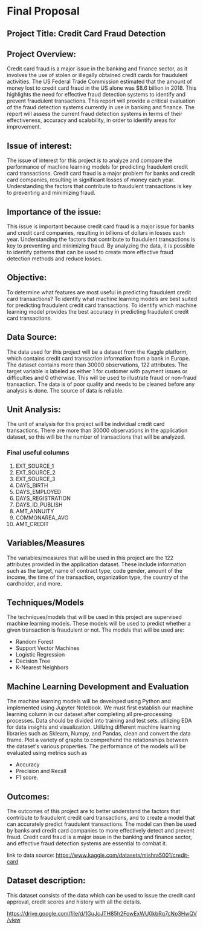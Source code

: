# Final Proposal

## Project Title: Credit Card Fraud Detection

## Project Overview:
Credit card fraud is a major issue in the banking and finance sector, as it involves the use of stolen or illegally obtained credit cards for fraudulent activities. The US Federal Trade Commission estimated that the amount of money lost to credit card fraud in the US alone was $8.6 billion in 2018. This highlights the need for effective fraud detection systems to identify and prevent fraudulent transactions. This report will provide a critical evaluation of the fraud detection systems currently in use in banking and finance. The report will assess the current fraud detection systems in terms of their effectiveness, accuracy and scalability, in order to identify areas for improvement.

## Issue of interest:
The issue of interest for this project is to analyze and compare the performance of machine learning models for predicting fraudulent credit card transactions. Credit card fraud is a major problem for banks and credit card companies, resulting in significant losses of money each year. Understanding the factors that contribute to fraudulent transactions is key to preventing and minimizing fraud.

## Importance of the issue:
This issue is important because credit card fraud is a major issue for banks and credit card companies, resulting in billions of dollars in losses each year. Understanding the factors that contribute to fraudulent transactions is key to preventing and minimizing fraud. By analyzing the data, it is possible to identify patterns that can be used to create more effective fraud detection methods and reduce losses.

## Objective:
To determine what features are most useful in predicting fraudulent credit card transactions?
To identify what machine learning models are best suited for predicting fraudulent credit card transactions.
To identify which machine learning model provides the best accuracy in predicting fraudulent credit card transactions.

## Data Source:
The data used for this project will be a dataset from the Kaggle platform, which contains credit card transaction information from a bank in Europe. The dataset contains more than 30000 observations, 122 attributes. The target variable is labeled as either 1 for customer with payment issues or difficulties and 0 otherwise. This will be used to illustrate fraud or non-fraud transaction. The data is of poor quality and needs to be cleaned before any analysis is done. The source of data is reliable.

## Unit Analysis:
The unit of analysis for this project will be individual credit card transactions. There are more than 30000 observations in the application dataset, so this will be the number of transactions that will be analyzed.

### Final useful columns
1. EXT_SOURCE_1
2. EXT_SOURCE_2
3. EXT_SOURCE_3
4. DAYS_BIRTH
5. DAYS_EMPLOYED
6. DAYS_REGISTRATION
7. DAYS_ID_PUBLISH
8. AMT_ANNUITY
9. COMMONAREA_AVG
10. AMT_CREDIT        

## Variables/Measures
The variables/measures that will be used in this project are the 122 attributes provided in the application dataset. These include information such as the target, name of contract type, code gender, amount of the income, the time of the transaction, organization type, the country of the cardholder, and more.

## Techniques/Models
The techniques/models that will be used in this project are supervised machine learning models. These models will be used to predict whether a given transaction is fraudulent or not. The models that will be used are:
- Random Forest
- Support Vector Machines
- Logistic Regression
- Decision Tree
- K-Nearest Neighbors

## Machine Learning Development and Evaluation
The machine learning models will be developed using Python and implemented using Jupyter Notebook. We must first establish our machine learning column in our dataset after completing all pre-processing processes. Data should be divided into training and test sets. utilizing EDA for data insights and visualization. Utilizing different machine learning libraries such as Sklearn, Numpy, and Pandas, clean and convert the data frame. Plot a variety of graphs to comprehend the relationships between the dataset's various properties. The performance of the models will be evaluated using metrics such as
- Accuracy
- Precision and Recall
- F1 score.

## Outcomes:
The outcomes of this project are to better understand the factors that contribute to fraudulent credit card transactions, and to create a model that can accurately predict fraudulent transactions. The model can then be used by banks and credit card companies to more effectively detect and prevent fraud. Credit card fraud is a major issue in the banking and finance sector, and effective fraud detection systems are essential to combat it.

link to data source: https://www.kaggle.com/datasets/mishra5001/credit-card

## Dataset description:
This dataset consists of the data which can be used to issue the credit card approval, credit scores and history with all the details.

https://drive.google.com/file/d/1GuJcJTH85h2FowExWU0kbRq7cNo3HwQV/view

